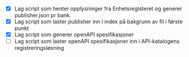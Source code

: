 - [x] Lag script som henter opplysninger fra Enhetsregisteret og generer publisher.json pr bank.
- [x] Lag script som laster publisher inn i index på bakgrunn av fil i første punkt
- [x] Lag script som generer openAPI spesifikasjoner
- [ ] Lag script som laster openAPI spesifikasjoner inn i API-katalogens registreringsløsning
